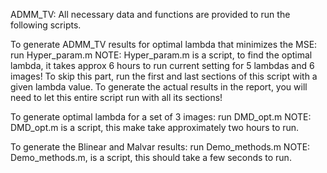 ADMM_TV:
All necessary data and functions are provided to run the following
scripts. 

To generate ADMM_TV results for optimal lambda that minimizes the MSE:
run Hyper_param.m 
NOTE: Hyper_param.m is a script, to find the optimal lambda, it takes 
      approx 6 hours to run current setting for 5 lambdas and 6 images! 
      To skip this part, run the first and last sections of this script 
      with a given lambda value. To generate the actual results in the 
      report, you will need to let this entire script run with all its 
      sections! 


To generate optimal lambda for a set of 3 images:
run DMD_opt.m
NOTE: DMD_opt.m is a script, this make take approximately two hours to run.


To generate the Blinear and Malvar results:
run Demo_methods.m
NOTE: Demo_methods.m, is a script, this should take a few seconds to run.